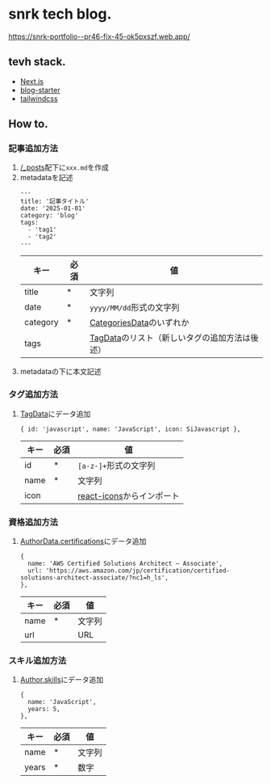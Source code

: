 # snrk tech blog.

https://snrk-portfolio--pr46-fix-45-ok5pxszf.web.app/

## tevh stack.

- [Next.js](https://nextjs.org/)
- [blog-starter](https://github.com/vercel/next.js/tree/canary/examples/blog-starter)
- [tailwindcss](https://tailwindcss.com/)

## How to.

### 記事追加方法

1. [/\_posts](https://github.com/snrk0622/portfolio/tree/develop/_posts)配下に`xxx.md`を作成
2. metadataを記述
   ```
   ---
   title: '記事タイトル'
   date: '2025-01-01'
   category: 'blog'
   tags:
     - 'tag1'
     - 'tag2'
   ---
   ```
   | キー     | 必須 | 値                                                                                                                                                        |
   | -------- | ---- | --------------------------------------------------------------------------------------------------------------------------------------------------------- |
   | title    | \*   | 文字列                                                                                                                                                    |
   | date     | \*   | `yyyy/MM/dd`形式の文字列                                                                                                                                  |
   | category | \*   | [CategoriesData](https://github.com/snrk0622/portfolio/blob/6e788eb6e0bd0faae895ba56446db14213fd41db/src/data/categories.ts#L3)のいずれか                 |
   | tags     |      | [TagData](https://github.com/snrk0622/portfolio/blob/6e788eb6e0bd0faae895ba56446db14213fd41db/src/data/tags.ts#L16)のリスト（新しいタグの追加方法は後述） |
3. metadataの下に本文記述

### タグ追加方法

1. [TagData](https://github.com/snrk0622/portfolio/blob/6e788eb6e0bd0faae895ba56446db14213fd41db/src/data/tags.ts#L16)にデータ追加
   ```
   { id: 'javascript', name: 'JavaScript', icon: SiJavascript },
   ```
   | キー | 必須 | 値                                                                      |
   | ---- | ---- | ----------------------------------------------------------------------- |
   | id   | \*   | `[a-z-]+`形式の文字列                                                   |
   | name | \*   | 文字列                                                                  |
   | icon |      | [react-icons](https://react-icons.github.io/react-icons/)からインポート |

### 資格追加方法

1. [AuthorData.certifications](https://github.com/snrk0622/portfolio/blob/6e788eb6e0bd0faae895ba56446db14213fd41db/src/data/author.ts#L41)にデータ追加
   ```
   {
     name: 'AWS Certified Solutions Architect – Associate',
     url: 'https://aws.amazon.com/jp/certification/certified-solutions-architect-associate/?nc1=h_ls',
   },
   ```
   | キー | 必須 | 値     |
   | ---- | ---- | ------ |
   | name | \*   | 文字列 |
   | url  |      | URL    |

### スキル追加方法

1. [Author.skills](https://github.com/snrk0622/portfolio/blob/6e788eb6e0bd0faae895ba56446db14213fd41db/src/data/author.ts#L11)にデータ追加
   ```
   {
     name: 'JavaScript',
     years: 5,
   },
   ```
   | キー  | 必須 | 値     |
   | ----- | ---- | ------ |
   | name  | \*   | 文字列 |
   | years | \*   | 数字   |
